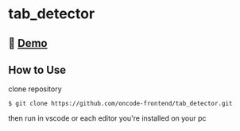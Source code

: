 # tab_detector

## 🔴 [Demo](https://oncode-frontend.github.io/tab_detector/)

## How to Use

clone repository
```
$ git clone https://github.com/oncode-frontend/tab_detector.git
```

then run in vscode or each editor you're installed on your pc
